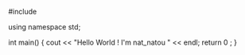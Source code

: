 #include <iostream>

using namespace std;

int main()
{
	cout << "Hello World ! I'm nat_natou " << endl;
	return 0 ;
}
